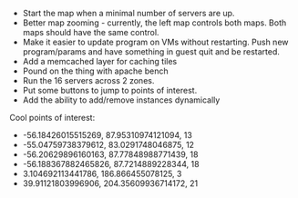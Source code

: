 * Start the map when a minimal number of servers are up.
* Better map zooming - currently, the left map controls both maps. Both maps
  should have the same control.
* Make it easier to update program on VMs without restarting.  Push new
  program/params and have something in guest quit and be restarted.
* Add a memcached layer for caching tiles
* Pound on the thing with apache bench
* Run the 16 servers across 2 zones.
* Put some buttons to jump to points of interest.
* Add the ability to add/remove instances dynamically

Cool points of interest:
* -56.18426015515269, 87.95310974121094, 13
* -55.04759738379612, 83.0291748046875, 12
* -56.20629896160163, 87.77848988771439, 18
* -56.188367882465826, 87.7214889228344, 18
* 3.104692113441786, 186.866455078125, 3
* 39.91121803996906, 204.35609936714172, 21
